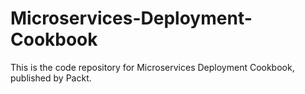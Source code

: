 # Microservices-Deployment-Cookbook
This is the code repository for Microservices Deployment Cookbook, published by Packt.
